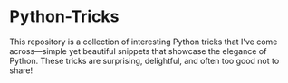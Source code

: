 # Python-Tricks
This repository is a collection of interesting Python tricks that I've come across—simple yet beautiful snippets that showcase the elegance of Python. These tricks are surprising, delightful, and often too good not to share!
